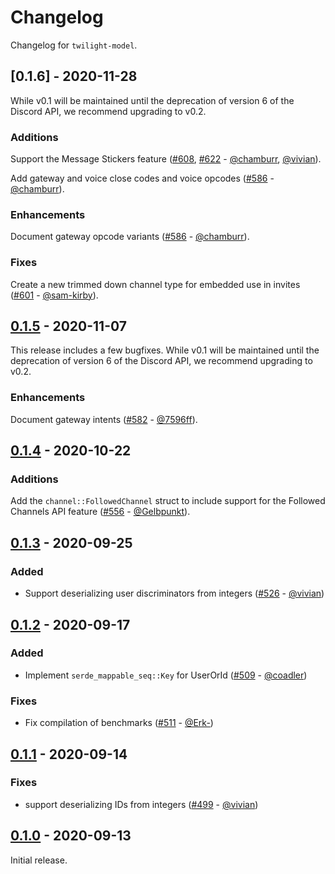 # Changelog

Changelog for `twilight-model`.

## [0.1.6] - 2020-11-28

While v0.1 will be maintained until the deprecation of version 6 of the Discord
API, we recommend upgrading to v0.2.

### Additions

Support the Message Stickers feature ([#608], [#622] - [@chamburr], [@vivian]).

Add gateway and voice close codes and voice opcodes ([#586] - [@chamburr]).

### Enhancements

Document gateway opcode variants ([#586] - [@chamburr]).

### Fixes

Create a new trimmed down channel type for embedded use in invites
([#601] - [@sam-kirby]).

## [0.1.5] - 2020-11-07

This release includes a few bugfixes. While v0.1 will be maintained until the
deprecation of version 6 of the Discord API, we recommend upgrading to v0.2.

### Enhancements

Document gateway intents ([#582] - [@7596ff]).

## [0.1.4] - 2020-10-22

### Additions

Add the `channel::FollowedChannel` struct to include support for the Followed
Channels API feature ([#556] - [@Gelbpunkt]).

## [0.1.3] - 2020-09-25

### Added

- Support deserializing user discriminators from integers ([#526] - [@vivian])

## [0.1.2] - 2020-09-17

### Added

- Implement `serde_mappable_seq::Key` for UserOrId ([#509] - [@coadler])

### Fixes

- Fix compilation of benchmarks ([#511] - [@Erk-])

## [0.1.1] - 2020-09-14

### Fixes

- support deserializing IDs from integers ([#499] - [@vivian])

## [0.1.0] - 2020-09-13

Initial release.

[@7596ff]: https://github.com/7596ff
[@chamburr]: https://github.com/chamburr
[@coadler]: https://github.com/coadler
[@Erk-]: https://github.com/Erk-
[@Gelbpunkt]: https://github.com/Gelbpunkt
[@sam-kirby]: https://github.com/sam-kirby
[@vivian]: https://github.com/vivian

[#622]: https://github.com/twilight-rs/twilight/pull/622
[#608]: https://github.com/twilight-rs/twilight/pull/608
[#601]: https://github.com/twilight-rs/twilight/pull/601
[#586]: https://github.com/twilight-rs/twilight/pull/586
[#582]: https://github.com/twilight-rs/twilight/pull/582
[#556]: https://github.com/twilight-rs/twilight/pull/556
[#526]: https://github.com/twilight-rs/twilight/pull/526
[#511]: https://github.com/twilight-rs/twilight/pull/511
[#509]: https://github.com/twilight-rs/twilight/pull/509
[#499]: https://github.com/twilight-rs/twilight/pull/499

[0.1.5]: https://github.com/twilight-rs/twilight/releases/tag/model-v0.1.5
[0.1.4]: https://github.com/twilight-rs/twilight/releases/tag/model-v0.1.4
[0.1.3]: https://github.com/twilight-rs/twilight/releases/tag/model-v0.1.3
[0.1.2]: https://github.com/twilight-rs/twilight/releases/tag/model-v0.1.2
[0.1.1]: https://github.com/twilight-rs/twilight/releases/tag/model-v0.1.1
[0.1.0]: https://github.com/twilight-rs/twilight/releases/tag/v0.1.0
